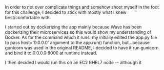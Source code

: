 In order to not over complicate things and somehow shoot myself in the foot for this challenge, I decided to stick with mostly what I knew best/comfortable with:

I started out by dockerizing the app mainly because Wave has been dockerizing their microservices so this would show my understanding of Docker.  As for the command which it runs, my initially edited the app.py file to pass host='0.0.0.0' argument to the app.run() function, but...because gunicorn was used in the original README, I decided to have it run gunicorn and bind it to 0.0.0.0:8000 at runtime instead. 

I then decided I would run this on an EC2 RHEL7 node -- although it 
